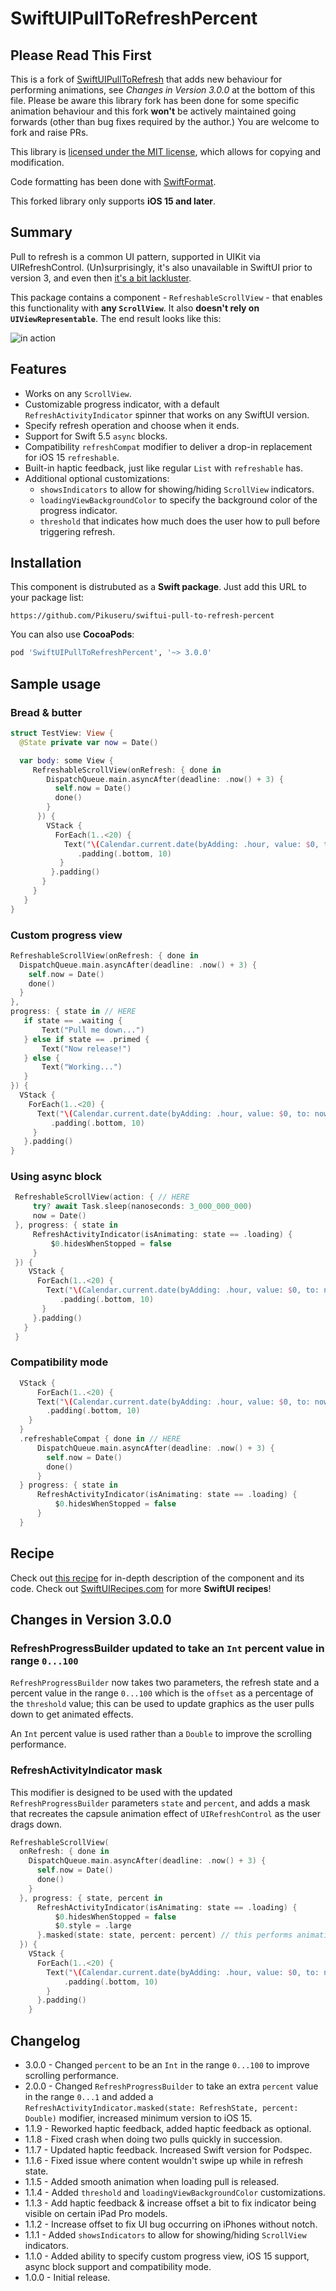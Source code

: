 # SwiftUIPullToRefreshPercent

## Please Read This First

This is a fork of [SwiftUIPullToRefresh](https://github.com/globulus/swiftui-pull-to-refresh) that adds new behaviour for performing animations, see _Changes in Version 3.0.0_ at the bottom of this file. Please be aware this library fork has been done for some specific animation behaviour and this fork **won't** be actively maintained going forwards (other than bug fixes required by the author.) You are welcome to fork and raise PRs.

This library is [licensed under the MIT license](./LICENSE), which allows for copying and modification.

Code formatting has been done with [SwiftFormat](https://github.com/nicklockwood/SwiftFormat).

This forked library only supports **iOS 15 and later**.

## Summary

Pull to refresh is a common UI pattern, supported in UIKit via UIRefreshControl. (Un)surprisingly, it's also unavailable in SwiftUI prior to version 3, and even then [it's a bit lackluster](https://swiftuirecipes.com/blog/pull-to-refresh-with-swiftui-scrollview#drawbacks).

This package contains a component - `RefreshableScrollView`  - that enables this functionality with **any `ScrollView`**. It also **doesn't rely on `UIViewRepresentable`**. The end result looks like this:

![in action](https://swiftuirecipes.com/user/pages/01.blog/pull-to-refresh-with-swiftui-scrollview/ezgif-4-bf1673b185d4.gif)

## Features

* Works on any `ScrollView`.
* Customizable progress indicator, with a default `RefreshActivityIndicator` spinner that works on any SwiftUI version.
* Specify refresh operation and choose when it ends.
* Support for Swift 5.5 `async` blocks.
* Compatibility `refreshCompat` modifier to deliver a drop-in replacement for iOS 15 `refreshable`.
* Built-in haptic feedback, just like regular `List` with `refreshable` has.
* Additional optional customizations:
  + `showsIndicators` to allow for showing/hiding `ScrollView` indicators.
  + `loadingViewBackgroundColor` to specify the background color of the progress indicator.
  + `threshold` that indicates how much does the user how to pull before triggering refresh.

## Installation

This component is distrubuted as a **Swift package**. Just add this URL to your package list:

```text
https://github.com/Pikuseru/swiftui-pull-to-refresh-percent
```

You can also use **CocoaPods**:

```ruby
pod 'SwiftUIPullToRefreshPercent', '~> 3.0.0'
```

## Sample usage

### Bread & butter

```swift
struct TestView: View {
  @State private var now = Date()

  var body: some View {
     RefreshableScrollView(onRefresh: { done in
        DispatchQueue.main.asyncAfter(deadline: .now() + 3) {
          self.now = Date()
          done()
        }
      }) {
        VStack {
          ForEach(1..<20) {
            Text("\(Calendar.current.date(byAdding: .hour, value: $0, to: now)!)")
               .padding(.bottom, 10)
           }
         }.padding()
       }
     }
   }
}
```

### Custom progress view

```swift
RefreshableScrollView(onRefresh: { done in
  DispatchQueue.main.asyncAfter(deadline: .now() + 3) {
    self.now = Date()
    done()
  }
},
progress: { state in // HERE
   if state == .waiting {
       Text("Pull me down...")
   } else if state == .primed {
       Text("Now release!")
   } else {
       Text("Working...")
   }
}) {
  VStack {
    ForEach(1..<20) {
      Text("\(Calendar.current.date(byAdding: .hour, value: $0, to: now)!)")
         .padding(.bottom, 10)
     }
   }.padding()
}
```

### Using async block

```swift
 RefreshableScrollView(action: { // HERE
     try? await Task.sleep(nanoseconds: 3_000_000_000)
     now = Date()
 }, progress: { state in
     RefreshActivityIndicator(isAnimating: state == .loading) {
         $0.hidesWhenStopped = false
     }
 }) {
    VStack {
      ForEach(1..<20) {
        Text("\(Calendar.current.date(byAdding: .hour, value: $0, to: now)!)")
           .padding(.bottom, 10)
       }
     }.padding()
   }
 }
```

### Compatibility mode

```swift
  VStack {
      ForEach(1..<20) {
      Text("\(Calendar.current.date(byAdding: .hour, value: $0, to: now)!)")
        .padding(.bottom, 10)
    }
  }
  .refreshableCompat { done in // HERE
      DispatchQueue.main.asyncAfter(deadline: .now() + 3) {
        self.now = Date()
        done()
      }
  } progress: { state in
      RefreshActivityIndicator(isAnimating: state == .loading) {
          $0.hidesWhenStopped = false
      }
  }
```

## Recipe

Check out [this recipe](https://swiftuirecipes.com/blog/pull-to-refresh-with-swiftui-scrollview) for in-depth description of the component and its code. Check out [SwiftUIRecipes.com](https://swiftuirecipes.com) for more **SwiftUI recipes**!

## Changes in Version 3.0.0

### RefreshProgressBuilder updated to take an `Int` percent value in range `0...100`

`RefreshProgressBuilder` now takes two parameters, the refresh state and a percent value in the range `0...100` which is the `offset` as a percentage of the `threshold` value; this can be used to update graphics as the user pulls down to get animated effects.

An `Int` percent value is used rather than a `Double` to improve the scrolling performance.

### RefreshActivityIndicator mask

This modifier is designed to be used with the updated `RefreshProgressBuilder` parameters `state` and `percent`, and adds a mask that recreates the capsule animation effect of `UIRefreshControl` as the user drags down.

```swift
RefreshableScrollView(
  onRefresh: { done in
    DispatchQueue.main.asyncAfter(deadline: .now() + 3) {
      self.now = Date()
      done()
    }
  }, progress: { state, percent in
      RefreshActivityIndicator(isAnimating: state == .loading) {
          $0.hidesWhenStopped = false
          $0.style = .large
      }.masked(state: state, percent: percent) // this performs animation as user drags
  }) {
    VStack {
      ForEach(1..<20) {
        Text("\(Calendar.current.date(byAdding: .hour, value: $0, to: now)!)")
            .padding(.bottom, 10)
        }
      }.padding()
    }
```

## Changelog

* 3.0.0 - Changed `percent` to be an `Int` in the range `0...100` to improve scrolling performance.
* 2.0.0 - Changed `RefreshProgressBuilder` to take an extra `percent` value in the range `0...1` and added a `RefreshActivityIndicator.masked(state: RefreshState, percent: Double)` modifier, increased minimum version to iOS 15.
* 1.1.9 - Reworked haptic feedback, added haptic feedback as optional.
* 1.1.8 - Fixed crash when doing two pulls quickly in succession.
* 1.1.7 - Updated haptic feedback. Increased Swift version for Podspec.
* 1.1.6 - Fixed issue where content wouldn't swipe up while in refresh state.
* 1.1.5 - Added smooth animation when loading pull is released.
* 1.1.4 - Added `threshold` and `loadingViewBackgroundColor` customizations.
* 1.1.3 - Add haptic feedback & increase offset a bit to fix indicator being visible on certain iPad Pro models.
* 1.1.2 - Increase offset to fix UI bug occurring on iPhones without notch.
* 1.1.1 - Added `showsIndicators` to allow for showing/hiding `ScrollView` indicators.
* 1.1.0 - Added ability to specify custom progress view, iOS 15 support, async block support and compatibility mode.
* 1.0.0 - Initial release.
